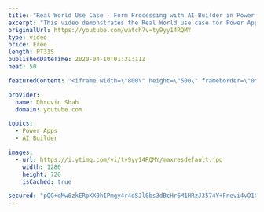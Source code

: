 ```yaml
---
title: "Real World Use Case - Form Processing with AI Builder in Power Apps and SharePoint as Back end"
excerpt: "This video demonstrates the Real World use case for Power Apps Form Processing AI Model.  The AI Builder is a new game changer for the Power Platform. Here we have taken an example of a Real-World Business Use case where User uploads the scanned document of their Rent Receipt. The Form Processing AI"
originalUrl: https://youtube.com/watch?v=ty9yy14RQMY
type: video
price: Free
length: PT31S
publishedDateTime: 2020-04-10T01:31:11Z
heat: 50

featuredContent: "<iframe width=\"800\" height=\"500\" frameborder=\"0\" src=\"https://www.youtube.com/embed/ty9yy14RQMY\" allow=\"accelerometer; autoplay; encrypted-media; gyroscope; picture-in-picture\" allowfullscreen></iframe>"

provider:
  name: Dhruvin Shah
  domain: youtube.com

topics:
  - Power Apps
  - AI Builder

images:
  - url: https://i.ytimg.com/vi/ty9yy14RQMY/maxresdefault.jpg
    width: 1280
    height: 720
    isCached: true

secured: "pQG+qMw6zkERpKX0hIPmgy4r4dSJl0bs3dBcHr6M1HRzJ3574Y+Fnevi4vO1Cw+5nPtSC8K1jO9qnCQtb1N/7aoUYCvHQeE4CXDHk9cs4x1xuLliT6f6iF9UfULhEQzNbhQBbbapDiRuGONnkQxUWejJNBsMpG39dskdr6oOhQTR/XeLM7jwuvo1gluFSifMlNl3LXZbQ4rsY8BdEJRwL7gqNW7g9yMU/3uxG9Wz12H8C/3ASK5fH4Y52e8Df78BJQ9RNmJ6nArNEc2AlAP/ZoXa3FRD3lqUgRwTu9JFgdJbt22tfNScEnPxLghD77QoSBI9FxxvhT2GKEcABFOIA/L6bUe5Xy623kBoW/ygwHyVHzVJTf4imiRHQfp68ZAkASx4DweiACxvtXHaaQ8AiSqbM4DTBZnmQvIXnDDiHZw=;eWsf6HRHcYN4jqoJe0w2fA=="
---
```


